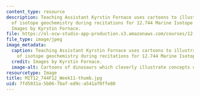```yaml
---
content_type: resource
description: Teaching Assistant Kyrstin Fornace uses cartoons to illustrate concepts
  of isotope geochemistry during recitations for 12.744 Marine Isotope Chemistry.
  Images by Kyrstin Fornace.
file: https://ol-ocw-studio-app-production.s3.amazonaws.com/courses/12-744-marine-isotope-chemistry-fall-2012/7fd5031a5b067bafed9ca541af0ffe80_MIT12_744F12_Week11-thumb.jpg
file_type: image/jpeg
image_metadata:
  caption: Teaching Assistant Kyrstin Fornace uses cartoons to illustrate concepts
    of isotope geochemistry during recitations for 12.744 Marine Isotope Chemistry.
  credit: Images by Kyrstin Fornace.
  image-alt: Cartoons of dinosaurs which cleverly illustrate concepts of isotope geochemistry.
resourcetype: Image
title: MIT12_744F12_Week11-thumb.jpg
uid: 7fd5031a-5b06-7baf-ed9c-a541af0ffe80
---
```


